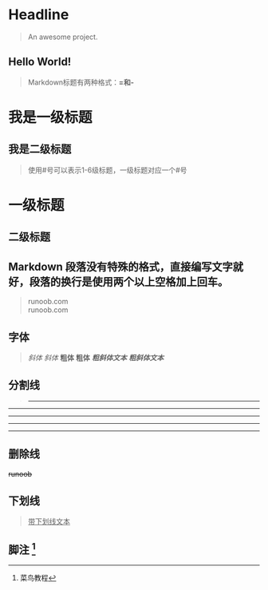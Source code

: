 # Headline

> An awesome project.
## Hello World!
> Markdown标题有两种格式：**=**和**-**

我是一级标题
=
我是二级标题
-

> 使用#号可以表示1-6级标题，一级标题对应一个#号
# 一级标题
## 二级标题

## Markdown 段落没有特殊的格式，直接编写文字就好，段落的换行是使用两个以上空格加上回车。
> runoob.com  
runoob.com

## 字体
> *斜体*
_斜体_
**粗体**
__粗体__
***粗斜体文本***
___粗斜体文本___

## 分割线
> ***
* * *
*****
- - -
---------
## 删除线
~~runoob~~

## 下划线
> <u>带下划线文本</u>

## 脚注 [^要注明的文本]
[^要注明的文本]:菜鸟教程

